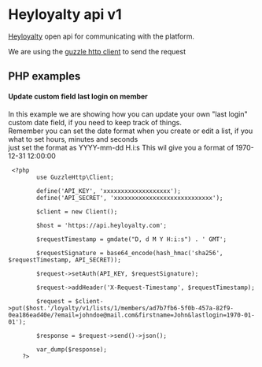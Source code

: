 # Heyloyalty api v1

<a href="http://heyloyalty.com/">Heyloyalty</a> open api for communicating with the platform. 

We are using the <a href="http://guzzle.readthedocs.org/en/latest/">guzzle http client</a> to send the request

## PHP examples

#### Update custom field last login on member

In this example we are showing how you can update your own "last login" custom date field, if you need to keep track of things.<br/>
Remember you can set the date format when you create or edit a list, if you what to set hours, minutes and seconds<br/> just set the format as YYYY-mm-dd H.i:s
This wil give you a format of 1970-12-31 12:00:00

```
 <?php
        use GuzzleHttp\Client;
        
        define('API_KEY', 'xxxxxxxxxxxxxxxxxxx');
        define('API_SECRET', 'xxxxxxxxxxxxxxxxxxxxxxxxxxxx');
        
        $client = new Client();
        
        $host = 'https://api.heyloyalty.com';
        
        $requestTimestamp = gmdate("D, d M Y H:i:s") . ' GMT';
        
        $requestSignature = base64_encode(hash_hmac('sha256', $requestTimestamp, API_SECRET));
        
        $request->setAuth(API_KEY, $requestSignature);
        
        $request->addHeader('X-Request-Timestamp', $requestTimestamp);
        
        $request = $client->put($host.'/loyalty/v1/lists/1/members/ad7b7fb6-5f0b-457a-82f9-0ea186ead40e/?email=johndoe@mail.com&firstname=John&lastlogin=1970-01-01');
        
        $response = $request->send()->json();
        
        var_dump($response);
    ?>
```


